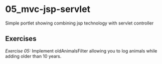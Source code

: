 # 05_mvc-jsp-servlet
Simple portlet showing combining jsp technology with servlet controller


## Exercises

*Exercise 05:*
Implement oldAnimalsFilter allowing you to log animals while adding older than 10 years.
